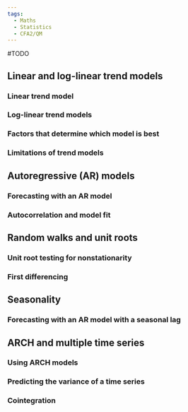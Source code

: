 ```yaml
---
tags:
  - Maths
  - Statistics
  - CFA2/QM
---
```

#TODO
## Linear and log-linear trend models
### Linear trend model
### Log-linear trend models
### Factors that determine which model is best
### Limitations of trend models

## Autoregressive (AR) models
### Forecasting with an AR model
### Autocorrelation and model fit

## Random walks and unit roots
### Unit root testing for nonstationarity
### First differencing

## Seasonality
### Forecasting with an AR model with a seasonal lag

## ARCH and multiple time series
### Using ARCH models
### Predicting the variance of a time series
### Cointegration